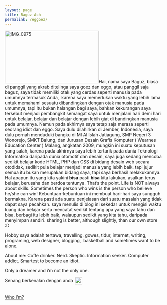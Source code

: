 ```yaml
---
layout: page
title: Baguz Ach
permalink: /eggoez/
---
```

<p><a href="https://eggoez.bitbucket.io/wp-content/uploads/2011/08/IMG_0975.jpg" class="fancybox image"><img class="size-medium wp-image-636 alignleft" alt="IMG_0975" src="https://eggoez.bitbucket.io/wp-content/uploads/2011/08/IMG_0975-300x168.jpg" width="300" height="168"></a>Hai, nama saya Baguz, biasa di panggil yang akrab ditelinga saya goez dan eggo, atau panggil saja baguz, saya tidak memiliki otak yang cerdas seperti manusia pada umumnya termasuk Anda,&nbsp; karena saya memerlukan waktu yang lebih lama untuk memahami sesuatu dibandingkan dengan otak manusia pada umumnya, tapi itu bukan halangan bagi saya, bahkan kekurangan saya tersebut menjadi pembangkit semangat saya untuk menjalani hari demi hari untuk belajar, belajar dan belajar dengan lebih giat di bandingkan manusia pada umumnya. Namun pada akhirnya saya tetap saja merasa seperti seorang idiot dan eggo. Saya dulu dilahirkan di Jember, Indonesia, saya dulu pernah menduduki bangku di MI Al Islah Jatiagung, SMP Negeri 3 Wonorejo, SMKT Balung, dan Jurusan Desain Grafis Komputer ( Wearnes Education Center ) Malang, angkatan 2009, mungkin ini suatu keputusan yang salah, karena pada akhirnya saya lebih tertarik pada dunia Teknologi Informatika daripada dunia otomotif dan desain, saya juga sedang mencoba sedikit belajar kode HTML, PHP dan CSS di bidang desain web secara otodidak, sedikit pula belajar menjadi manusia yang lebih baik. tapi jujur semua itu bukan merupakan bidang saya, tapi saya berhasil melakukannya. Hal apapun itu yang kita yakini <strong>bisa</strong> pasti <strong>bisa</strong> kita lakukan, asalkan terus belajar, berusaha dan berdoa tentunya. That’s the point. Life is NOT always about skills. Sometimes the person who wins is the person who believe he/she can win! Kebuntuan-kebuntuan ini membuat hari-hari saya sungguh bermakna. Karena pasti ada suatu penjelasan dari suatu masalah yang tidak dapat saya pecahkan. saya menulis di blog ini sekedar untuk mengisi waktu luang dan belajar serta mencatat sedikit tentang apa yang saya tahu dan bisa, berbagi itu lebih baik, walaupun sedikit yang kita tahu, daripada menyimpan sendiri. sharing is better, although slightly, than our own store :D</p>
<p>Hobby saya adalah tertawa, travelling, gowes, tidur, internet, writing, programing, web designer, blogging,&nbsp; basketball and sometimes want to be alone.</p>
<p>About me: Coffe drinker. Nerd. Skeptic. Information seeker. Computer addict. Smartest to become an idiot.</p>
<p>Only a dreamer and i’m not the only one.</p>
<p>Senang berkenalan dengan anda <img src="https://eggoez.bitbucket.io/wp-content/emojione/png/1f643.png" alt=":)" class="emojione" style="font-size:inherit;height:3ex;width:3.1ex;min-height:20px;min-width:20px;display:inline-block;margin:-.2ex .15em .2ex;line-height:normal;vertical-align:middle"></p>
<p><em> </em><br>
<a title="Cari informasi lebih banyak tentang eggoez" href="http://bgz.bl.ee/about" target="_blank">Who i’m?</a></p>